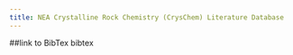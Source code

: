 ```yaml
---
title: NEA Crystalline Rock Chemistry (CrysChem) Literature Database
---
```

##link to BibTex 
bibtex 
